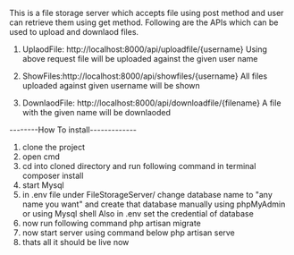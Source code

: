 This is a file storage server which accepts file using post method and user can retrieve them using get method.
Following are the APIs which can be used to upload and downlaod files.

1. UplaodFile: http://localhost:8000/api/uploadfile/{username}
Using above request file will be uploaded against the given user name

2. ShowFiles:http://localhost:8000/api/showfiles/{username} 
All files uploaded against given username will be shown

1. DownlaodFile: http://localhost:8000/api/downloadfile/{filename}
A file with the given name will be downlaoded


--------How To install-------------
1. clone the project
2. open cmd
3. cd into cloned directory and run following command in terminal
composer install
4. start Mysql
5. in .env file under FileStorageServer/ change database name to "any name you want" and create that database manually using phpMyAdmin or using Mysql shell
Also in .env set the credential of database
6. now run following command
php artisan migrate
7. now start server using command below
php artisan serve
8. thats all it should be live now
